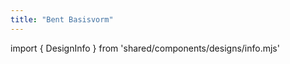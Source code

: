 ```yaml
---
title: "Bent Basisvorm"
---
```


import { DesignInfo } from 'shared/components/designs/info.mjs'

<DesignInfo design='bent' docs />

